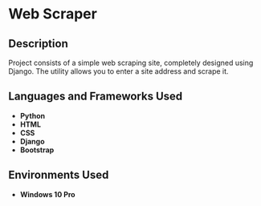 <h1>Web Scraper</h1>

<h2>Description</h2>
Project consists of a simple web scraping site, completely designed using Django. The utility allows you to enter a site address and scrape it.
<br />


<h2>Languages and Frameworks Used</h2>

- <b>Python</b> 
- <b>HTML</b>
- <b>CSS</b>
- <b>Django</b> 
- <b>Bootstrap</b> 

<h2>Environments Used </h2>

- <b>Windows 10 Pro</b>
